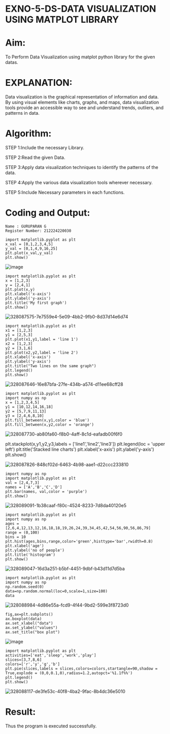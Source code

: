 # EXNO-5-DS-DATA VISUALIZATION USING MATPLOT LIBRARY

# Aim:
  To Perform Data Visualization using matplot python library for the given datas.

# EXPLANATION:
Data visualization is the graphical representation of information and data. By using visual elements like charts, graphs, and maps, data visualization tools provide an accessible way to see and understand trends, outliers, and patterns in data.

# Algorithm:
STEP 1:Include the necessary Library.

STEP 2:Read the given Data.

STEP 3:Apply data visualization techniques to identify the patterns of the data.

STEP 4:Apply the various data visualization tools wherever necessary.

STEP 5:Include Necessary parameters in each functions.

# Coding and Output:
```
Name : GURUPARAN G
Register Number: 212224220030
```
    import matplotlib.pyplot as plt
    x_val = [0,1,2,3,4,5]
    y_val = [0,1,4,9,16,25]
    plt.plot(x_val,y_val)
    plt.show()
![image](https://github.com/user-attachments/assets/dd37f942-f1b0-4fd4-a8a2-757c622b7c8f)


    import matplotlib.pyplot as plt
    x = [1,2,3]
    y = [2,4,1]
    plt.plot(x,y)
    plt.xlabel('x-axis')
    plt.ylabel('y-axis')
    plt.title('My first graph')
    plt.show()
![328087575-7e7559e4-5e09-4bb2-9fb0-8d37d14e6d74](https://github.com/user-attachments/assets/801e284d-c57d-4b05-be09-9c2210d2bac3)

    import matplotlib.pyplot as plt
    x1 = [1,2,3]
    y1 = [2,5,3]
    plt.plot(x1,y1,label = 'line 1')
    x2 = [1,2,3]
    y2 = [3,1,6]
    plt.plot(x2,y2,label = 'line 2')
    plt.xlabel('x-axis')
    plt.ylabel('y-axis')
    plt.title("Two lines on the same graph")
    plt.legend()
    plt.show()

![328087646-16e87bfa-27fe-434b-a574-d11ee68cff28](https://github.com/user-attachments/assets/a0f897c1-4127-405b-ac10-98d067940bd1)

    import matplotlib.pyplot as plt
    import numpy as np
    x = [1,2,3,4,5]
    y1 = [10,12,14,16,18]
    y2 = [5,7,9,11,13]
    y3 = [2,4,6,8,10]
    plt.fill_between(x,y1,color = 'blue')
    plt.fill_between(x,y2,color = 'orange')
    
![328087730-ab80fa60-f8b0-4aff-8c1d-eafadb00f6f0](https://github.com/user-attachments/assets/92a3fe37-cc3b-4cf1-9583-436d8a807427)

plt.stackplot(x,y1,y2,y3,labels = ['line1','line2','line3'])
    plt.legend(loc = 'upper left')
    plt.title('Stacked line charts')
    plt.xlabel('x-axis')
    plt.ylabel('y-axis')
    plt.show()
    
![328087826-848cf02d-6463-4b98-aae1-d22ccc233810](https://github.com/user-attachments/assets/fd6db423-232c-4e40-9370-9be8b10222c7)

    import numpy as np
    import matplotlib.pyplot as plt
    val = [2,4,7,3]
    names = ['A','B','C','D']
    plt.bar(names, val,color = 'purple')
    plt.show()
    
![328089091-1b38caaf-f80c-4524-8233-7d8da40120e5](https://github.com/user-attachments/assets/aaf47b84-31e3-4b64-b7b0-12e22d1d39fd)

    import matplotlib.pyplot as plt
    import numpy as np
    ages = [2,6,4,12,13,12,16,18,18,19,26,24,39,34,45,42,54,56,90,56,86,79]
    range = (0,100)
    bins = 10
    plt.hist(ages,bins,range,color='green',histtype='bar',rwidth=0.8)
    plt.xlabel('age')
    plt.ylabel('no of people')
    plt.title('histogram')
    plt.show()
    
 ![328089047-16d3a251-b5bf-4451-9dbf-b43d11d7d5ba](https://github.com/user-attachments/assets/02fb41db-b882-40aa-9134-41ba9f3fc13d)
 
    import matplotlib.pyplot as plt
    import numpy as np
    np.random.seed(0)
    data=np.random.normal(loc=0,scale=1,size=100)
    data
![328088984-4d86e55a-fcd9-4f44-9bd2-599e3f8723d0](https://github.com/user-attachments/assets/4e8ce11d-3734-4a2e-bb6d-f6b49719abd2)
   

    fig,ax=plt.subplots()
    ax.boxplot(data)
    ax.set_xlabel("data")
    ax.set_ylabel("values")
    ax.set_title("box plot")
    
![image](https://github.com/user-attachments/assets/3a9bd8e9-0386-49dd-bfad-a79acd95094d)

    import matplotlib.pyplot as plt
    activities=['eat','sleep','work','play']
    slices=[3,7,8,6]
    colors=['r','y','g','b']
    plt.pie(slices,labels = slices,colors=colors,startangle=90,shadow = True,explode = (0,0,0.1,0),radius=1.2,autopct='%1.1f%%')
    plt.legend()
    plt.show()
![328088117-de3fe53c-40f8-4ba2-9fac-8b4dc36e5010](https://github.com/user-attachments/assets/8f9213b8-3077-44e9-9b0a-cf1e5cd5566d)
    
# Result:
 Thus the program is executed successfully.
